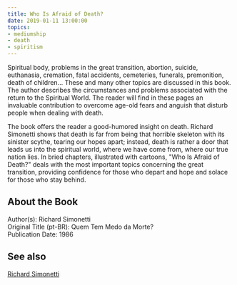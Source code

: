 ```yaml
---
title: Who Is Afraid of Death?
date: 2019-01-11 13:00:00
topics: 
- mediumship
- death
- spiritism
---
```


Spiritual body, problems in the great transition, abortion, suicide, euthanasia,
cremation, fatal accidents, cemeteries, funerals, premonition, death of
children… These and many other topics are discussed in this book. The author
describes the circumstances and problems associated with the return to the
Spiritual World. The reader will find in these pages an invaluable contribution
to overcome age-old fears and anguish that disturb people when dealing with
death.

The book offers the reader a good-humored insight on death. Richard Simonetti
shows that death is far from being that horrible skeleton with its sinister
scythe, tearing our hopes apart; instead, death is rather a door that leads us
into the spiritual world, where we have come from, where our true nation lies.
In bried chapters, illustrated with cartoons, "Who Is Afraid of Death?" deals
with the most important topics concerning the great transition, providing
confidence for those who depart and hope and solace for those who stay behind.

## About the Book
Author(s): Richard Simonetti  
Original Title (pt-BR): Quem Tem Medo da Morte?  
Publication Date: 1986  

## See also
[Richard Simonetti](/bio/richard-simonetti) 



